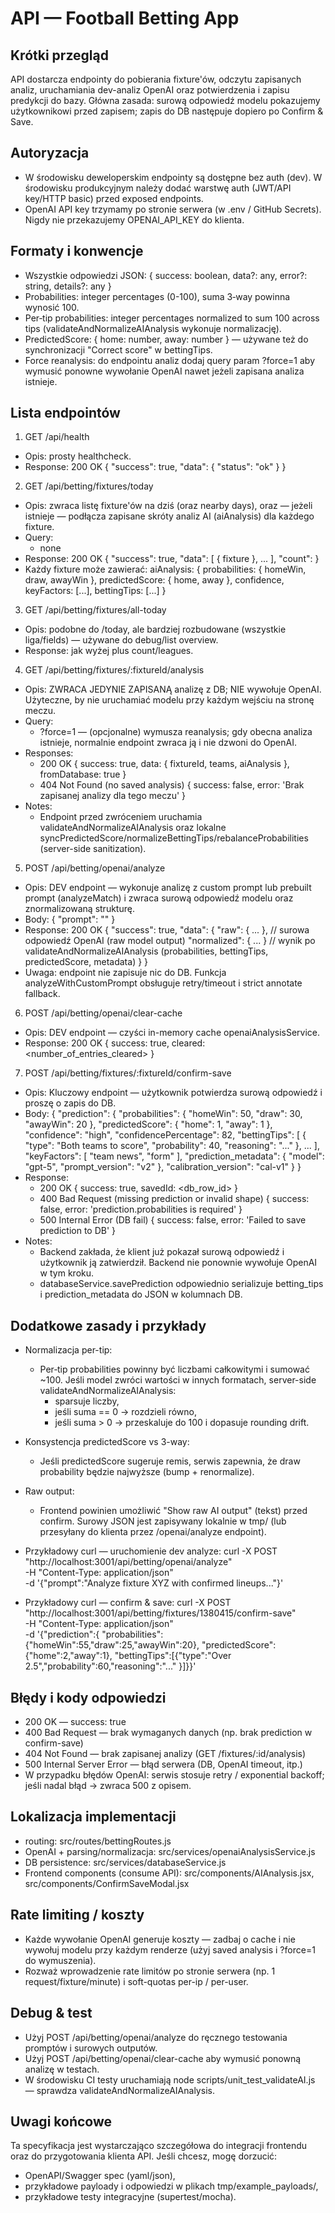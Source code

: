 API — Football Betting App
==========================

Krótki przegląd
---------------
API dostarcza endpointy do pobierania fixture'ów, odczytu zapisanych analiz, uruchamiania dev-analiz OpenAI oraz potwierdzenia i zapisu predykcji do bazy. Główna zasada: surową odpowiedź modelu pokazujemy użytkownikowi przed zapisem; zapis do DB następuje dopiero po Confirm & Save.

Autoryzacja
-----------
- W środowisku deweloperskim endpointy są dostępne bez auth (dev). W środowisku produkcyjnym należy dodać warstwę auth (JWT/API key/HTTP basic) przed exposed endpoints.
- OpenAI API key trzymamy po stronie serwera (w .env / GitHub Secrets). Nigdy nie przekazujemy OPENAI_API_KEY do klienta.

Formaty i konwencje
------------------
- Wszystkie odpowiedzi JSON: { success: boolean, data?: any, error?: string, details?: any }
- Probabilities: integer percentages (0-100), suma 3‑way powinna wynosić 100.
- Per‑tip probabilities: integer percentages normalized to sum 100 across tips (validateAndNormalizeAIAnalysis wykonuje normalizację).
- PredictedScore: { home: number, away: number } — używane też do synchronizacji "Correct score" w bettingTips.
- Force reanalysis: do endpointu analiz dodaj query param ?force=1 aby wymusić ponowne wywołanie OpenAI nawet jeżeli zapisana analiza istnieje.

Lista endpointów
----------------

1) GET /api/health
- Opis: prosty healthcheck.
- Response:
  200 OK
  {
    "success": true,
    "data": { "status": "ok" }
  }

2) GET /api/betting/fixtures/today
- Opis: zwraca listę fixture'ów na dziś (oraz nearby days), oraz — jeżeli istnieje — podłącza zapisane skróty analiz AI (aiAnalysis) dla każdego fixture.
- Query:
  - none
- Response:
  200 OK
  {
    "success": true,
    "data": [ { fixture }, ... ],
    "count": <number>
  }
- Każdy fixture może zawierać:
  aiAnalysis: {
    probabilities: { homeWin, draw, awayWin },
    predictedScore: { home, away },
    confidence,
    keyFactors: [...],
    bettingTips: [...]
  }

3) GET /api/betting/fixtures/all-today
- Opis: podobne do /today, ale bardziej rozbudowane (wszystkie liga/fields) — używane do debug/list overview.
- Response: jak wyżej plus count/leagues.

4) GET /api/betting/fixtures/:fixtureId/analysis
- Opis: ZWRACA JEDYNIE ZAPISANĄ analizę z DB; NIE wywołuje OpenAI. Użyteczne, by nie uruchamiać modelu przy każdym wejściu na stronę meczu.
- Query:
  - ?force=1 — (opcjonalne) wymusza reanalysis; gdy obecna analiza istnieje, normalnie endpoint zwraca ją i nie dzwoni do OpenAI.
- Responses:
  - 200 OK
    { success: true, data: { fixtureId, teams, aiAnalysis }, fromDatabase: true }
  - 404 Not Found (no saved analysis)
    { success: false, error: 'Brak zapisanej analizy dla tego meczu' }
- Notes:
  - Endpoint przed zwróceniem uruchamia validateAndNormalizeAIAnalysis oraz lokalne syncPredictedScore/normalizeBettingTips/rebalanceProbabilities (server-side sanitization).

5) POST /api/betting/openai/analyze
- Opis: DEV endpoint — wykonuje analizę z custom prompt lub prebuilt prompt (analyzeMatch) i zwraca surową odpowiedź modelu oraz znormalizowaną strukturę.
- Body:
  {
    "prompt": "<string or object: optional fields for fixture context>"
  }
- Response:
  200 OK
  {
    "success": true,
    "data": {
      "raw": { ... },           // surowa odpowiedź OpenAI (raw model output)
      "normalized": { ... }     // wynik po validateAndNormalizeAIAnalysis (probabilities, bettingTips, predictedScore, metadata)
    }
  }
- Uwaga: endpoint nie zapisuje nic do DB. Funkcja analyzeWithCustomPrompt obsługuje retry/timeout i strict annotate fallback.

6) POST /api/betting/openai/clear-cache
- Opis: DEV endpoint — czyści in-memory cache openaiAnalysisService.
- Response:
  200 OK
  { success: true, cleared: <number_of_entries_cleared> }

7) POST /api/betting/fixtures/:fixtureId/confirm-save
- Opis: Kluczowy endpoint — użytkownik potwierdza surową odpowiedź i proszę o zapis do DB.
- Body:
  {
    "prediction": {
      "probabilities": { "homeWin": 50, "draw": 30, "awayWin": 20 },
      "predictedScore": { "home": 1, "away": 1 },
      "confidence": "high",
      "confidencePercentage": 82,
      "bettingTips": [
        { "type": "Both teams to score", "probability": 40, "reasoning": "..." },
        ...
      ],
      "keyFactors": [ "team news", "form" ],
      "prediction_metadata": { "model": "gpt-5", "prompt_version": "v2" },
      "calibration_version": "cal-v1"
    }
  }
- Response:
  - 200 OK
    { success: true, savedId: <db_row_id> }
  - 400 Bad Request (missing prediction or invalid shape)
    { success: false, error: 'prediction.probabilities is required' }
  - 500 Internal Error (DB fail)
    { success: false, error: 'Failed to save prediction to DB' }
- Notes:
  - Backend zakłada, że klient już pokazał surową odpowiedź i użytkownik ją zatwierdził. Backend nie ponownie wywołuje OpenAI w tym kroku.
  - databaseService.savePrediction odpowiednio serializuje betting_tips i prediction_metadata do JSON w kolumnach DB.

Dodatkowe zasady i przykłady
---------------------------

- Normalizacja per-tip:
  - Per‑tip probabilities powinny być liczbami całkowitymi i sumować ~100. Jeśli model zwróci wartości w innych formatach, server-side validateAndNormalizeAIAnalysis:
    - sparsuje liczby,
    - jeśli suma == 0 -> rozdzieli równo,
    - jeśli suma > 0 -> przeskaluje do 100 i dopasuje rounding drift.

- Konsystencja predictedScore vs 3-way:
  - Jeśli predictedScore sugeruje remis, serwis zapewnia, że draw probability będzie najwyższe (bump + renormalize).

- Raw output:
  - Frontend powinien umożliwić "Show raw AI output" (tekst) przed confirm. Surowy JSON jest zapisywany lokalnie w tmp/ (lub przesyłany do klienta przez /openai/analyze endpoint).

- Przykładowy curl — uruchomienie dev analyze:
  curl -X POST "http://localhost:3001/api/betting/openai/analyze" \
    -H "Content-Type: application/json" \
    -d '{"prompt":"Analyze fixture XYZ with confirmed lineups..."}'

- Przykładowy curl — confirm & save:
  curl -X POST "http://localhost:3001/api/betting/fixtures/1380415/confirm-save" \
    -H "Content-Type: application/json" \
    -d '{"prediction":{ "probabilities": {"homeWin":55,"draw":25,"awayWin":20}, "predictedScore":{"home":2,"away":1}, "bettingTips":[{"type":"Over 2.5","probability":60,"reasoning":"..." }]}}'

Błędy i kody odpowiedzi
-----------------------
- 200 OK — success: true
- 400 Bad Request — brak wymaganych danych (np. brak prediction w confirm-save)
- 404 Not Found — brak zapisanej analizy (GET /fixtures/:id/analysis)
- 500 Internal Server Error — błąd serwera (DB, OpenAI timeout, itp.)
- W przypadku błędów OpenAI: serwis stosuje retry / exponential backoff; jeśli nadal błąd -> zwraca 500 z opisem.

Lokalizacja implementacji
-------------------------
- routing: src/routes/bettingRoutes.js
- OpenAI + parsing/normalizacja: src/services/openaiAnalysisService.js
- DB persistence: src/services/databaseService.js
- Frontend components (consume API): src/components/AIAnalysis.jsx, src/components/ConfirmSaveModal.jsx

Rate limiting / koszty
----------------------
- Każde wywołanie OpenAI generuje koszty — zadbaj o cache i nie wywołuj modelu przy każdym renderze (użyj saved analysis i ?force=1 do wymuszenia).
- Rozważ wprowadzenie rate limitów po stronie serwera (np. 1 request/fixture/minute) i soft-quotas per-ip / per-user.

Debug & test
------------
- Użyj POST /api/betting/openai/analyze do ręcznego testowania promptów i surowych outputów.
- Użyj POST /api/betting/openai/clear-cache aby wymusić ponowną analizę w testach.
- W środowisku CI testy uruchamiają node scripts/unit_test_validateAI.js — sprawdza validateAndNormalizeAIAnalysis.

Uwagi końcowe
-------------
Ta specyfikacja jest wystarczająco szczegółowa do integracji frontendu oraz do przygotowania klienta API. Jeśli chcesz, mogę dorzucić:
- OpenAPI/Swagger spec (yaml/json),
- przykładowe payloady i odpowiedzi w plikach tmp/example_payloads/,
- przykładowe testy integracyjne (supertest/mocha).
